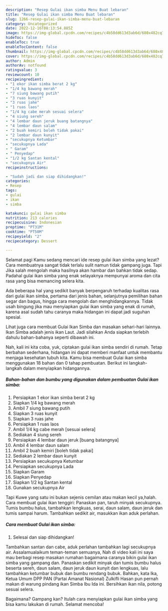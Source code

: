```yaml
---
description: "Resep Gulai ikan simba Menu Buat lebaran"
title: "Resep Gulai ikan simba Menu Buat lebaran"
slug: 1266-resep-gulai-ikan-simba-menu-buat-lebaran
category: Uncategorized
date: 2022-12-16T08:13:54.885Z
image: https://img-global.cpcdn.com/recipes/c4b58dd613d3ab6d/680x482cq70/gulai-ikan-simba-foto-resep-utama.jpg
hideToc: false
enableToc: true
enableTocContent: false
thumbnail: https://img-global.cpcdn.com/recipes/c4b58dd613d3ab6d/680x482cq70/gulai-ikan-simba-foto-resep-utama.jpg
cover: https://img-global.cpcdn.com/recipes/c4b58dd613d3ab6d/680x482cq70/gulai-ikan-simba-foto-resep-utama.jpg
author: Admin
authorAv: notfound
ratingvalue: 3
reviewcount: 10
recipeingredient:
- "1 ekor ikan simba berat 2 kg"
- "1/4 kg bawang merah"
- "7 siung bawang putih"
- "3 ruas kunyit"
- "3 ruas jahe"
- "1 ruas laos"
- "1/4 kg cabe merah sesuai selera"
- "4 siung sereh"
- "4 lembar daun jeruk buang batangnya"
- "4 lembar daun salam"
- "2 buah kemiri boleh tidak pakai"
- "2 lembar daun kunyit"
- "secukupnya Ketumbar"
- "secukupnya Lada"
- " Garam"
- " Penyedap"
- "1/2 kg Santan kental"
- "secukupnya Air"
recipeinstructions:

- "Sudah jadi dan siap dihidangkan!"
categories:
- Resep
tags:
- gulai
- ikan
- simba

katakunci: gulai ikan simba 
nutrition: 213 calories
recipecuisine: Indonesian
preptime: "PT31M"
cooktime: "PT50M"
recipeyield: "2"
recipecategory: Dessert

---
```



Selamat pagi Kamu sedang mencari ide resep gulai ikan simba yang lezat? Cara membuatnya sangat tidak terlalu sulit namun tidak gampang juga. Tapi Jika salah mengolah maka hasilnya akan hambar dan bahkan tidak sedap. Padahal gulai ikan simba yang enak selayaknya mempunyai aroma dan cita rasa yang bisa memancing selera kita.


Ada beberapa hal yang sedikit banyak berpengaruh terhadap kualitas rasa dari gulai ikan simba, pertama dari jenis bahan, selanjutnya pemilihan bahan segar dan bagus, hingga cara mengolah dan menghidangkannya. Tidak usah bingung jika mau menyiapkan gulai ikan simba yang enak di rumah, karena asal sudah tahu caranya maka hidangan ini dapat jadi suguhan spesial.

Lihat juga cara membuat Gulai Ikan Simba dan masakan sehari-hari lainnya. Ikan Simba adalah jenis ikan Laut. Jadi silahkan Anda siapkan terlebih dahulu bahan-bahanya seperti dibawah ini.


Nah, kali ini kita coba, yuk, ciptakan gulai ikan simba sendiri di rumah. Tetap berbahan sederhana, hidangan ini dapat memberi manfaat untuk membantu menjaga kesehatan tubuh kita. Kamu bisa membuat Gulai ikan simba menggunakan 18 bahan dan 0 tahap pembuatan. Berikut ini langkah-langkah dalam menyiapkan hidangannya.

<!--inarticleads1-->

##### Bahan-bahan dan bumbu yang digunakan dalam pembuatan Gulai ikan simba:

1. Persiapkan 1 ekor ikan simba berat 2 kg
1. Siapkan 1/4 kg bawang merah
1. Ambil 7 siung bawang putih
1. Siapkan 3 ruas kunyit
1. Siapkan 3 ruas jahe
1. Persiapkan 1 ruas laos
1. Ambil 1/4 kg cabe merah [sesuai selera]
1. Sediakan 4 siung sereh
1. Persiapkan 4 lembar daun jeruk [buang batangnya]
1. Ambil 4 lembar daun salam
1. Ambil 2 buah kemiri [boleh tidak pakai]
1. Sediakan 2 lembar daun kunyit
1. Persiapkan secukupnya Ketumbar
1. Persiapkan secukupnya Lada
1. Siapkan  Garam
1. Siapkan  Penyedap
1. Siapkan 1/2 kg Santan kental
1. Gunakan secukupnya Air


Tapi Kuwe yang satu ini bukan sejenis cemilan atau makan kecil ya,halah. Cara membuat gulai ikan tenggiri: Panaskan pan, taruh minyak secukupnya. Tumis bumbu halus, tambahkan lengkuas, serai, daun salam, daun jeruk dan tumis sampai harum. Tambahkan sedikit air, masukkan ikan aduk perlahan. 

<!--inarticleads2-->

##### Cara membuat Gulai ikan simba:


1. Selesai dan siap dihidangkan!

Tambahkan santan dan cabe, aduk perlahan tambahkan lagi secukupnya air. Assalamualaikum teman-teman semuanya, Nah di video kali ini saya mau berbagi resep masakan rumahan bagaimana caranya bikin gulai ikan simba yang gampang dan. Panaskan sedikit minyak dan tumis bumbu halus beserta sereh, daun salam, daun jeruk daun kunyit dan lengkuas, lalu tambahkan ketumbar bubuk dan bumbu rendang bubuk. Bahkan, kata Ika, Ketua Umum DPP PAN (Partai Amanat Nasional) Zulkifli Hasan pun pernah makan di warung pindang ikan Simba Ibu Ida ini. Bersihkan ikan nila, potong sesuai selera. 

Bagaimana? Gampang kan? Itulah cara menyiapkan gulai ikan simba yang bisa kamu lakukan di rumah. Selamat mencoba!
